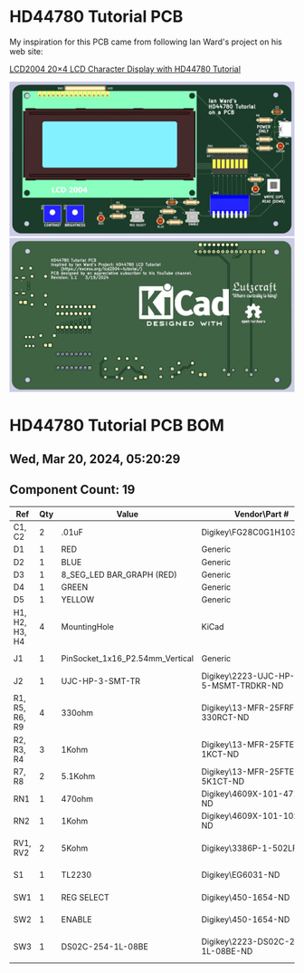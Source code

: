 # HD44780 Tutorial PCB

My inspiration for this PCB came from following Ian Ward's project on his web site:

[LCD2004 20×4 LCD Character Display with HD44780 Tutorial](https://excess.org/lcd2004-tutorial/)


![PCB Front Image](HD44780-tutorial-PCB-front.jpg)
![PCB Back Image](HD44780-tutorial-PCB-back.jpg)

# HD44780 Tutorial PCB BOM

## Wed, Mar 20, 2024, 05:20:29

## Component Count: 19

Ref | Qty | Value | Vendor\Part # | Description
----|-----|-------|---------------|-----------
C1, C2 | 2 | .01uF | Digikey\FG28C0G1H103JNT06 | Unpolarized capacitor 
D1 | 1 | RED | Generic | LED\3mm\Red 
D2 | 1 | BLUE | Generic | LED\3mm\Blue 
D3 | 1 | 8_SEG_LED  BAR_GRAPH (RED) | Generic | LED Bar Graph\Red\1x8 
D4 | 1 | GREEN | Generic | LED\3mm\Green 
D5 | 1 | YELLOW | Generic | LED\3mm\Yellow
H1, H2, H3, H4 | 4 | MountingHole | KiCad | M2.5 
J1 | 1 | PinSocket_1x16_P2.54mm_Vertical | Generic | Female Pin Header\1x16\2.54mm pitch
J2 | 1 | UJC-HP-3-SMT-TR | Digikey\2223-UJC-HP-M-G-5-MSMT-TRDKR-ND | Type C/20 VDC/3A/Horizontal/6 Pin/Power Only
R1, R5, R6, R9 | 4 | 330ohm | Digikey\13-MFR-25FRF52-330RCT-ND | Resistor\330 Ohm\1%\1/4W\Axial
R2, R3, R4 | 3 | 1Kohm | Digikey\13-MFR-25FTE52-1KCT-ND | Resistor\1Kohm\1%\1/4W\Axial
R7, R8 | 2 | 5.1Kohm | Digikey\13-MFR-25FTE52-5K1CT-ND | Resistor\5K1ohm\1%\1/4W\Axial
RN1 | 1 | 470ohm | Digikey\4609X-101-471LF-ND | Resistor Array\ 8 Resistors\470ohm\9SIP
RN2 | 1 | 1Kohm | Digikey\4609X-101-102LF-ND | Resistor Array\ 8 Resistors\1Kohm\9SIP
RV1, RV2 | 2 | 5Kohm | Digikey\3386P-1-502LF | Trimmer Pot\5Kohms\0.5W\1/2W\Through Hole
S1 | 1 | TL2230 | Digikey\EG6031-ND | Switch\Pushbutton\DPDT\Through Hole
SW1 | 1 | REG SELECT | Digikey\450-1654-ND | Switch\Tactile\SPST-NO\0.05A\24V\Through Hole
SW2 | 1 | ENABLE | Digikey\450-1654-ND | Switch\Tactile\SPST-NO\0.05A\24V\Through Hole
SW3 | 1 | DS02C-254-1L-08BE | Digikey\2223-DS02C-254-1L-08BE-ND | Switch\Piano\8-DIP\SPST\25mA\24V\Through Hole